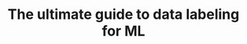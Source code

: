 ---
title: 'The ultimate guide to data labeling for ML' 
acronym: DLML
type: GL - Tier 3
webpage: https://www.cloudfactory.com/data-labeling-guide
---